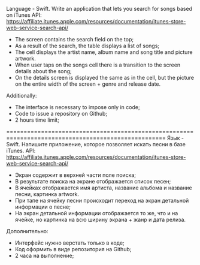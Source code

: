 Language - Swift. Write an application that lets you search for songs based on iTunes API: https://affiliate.itunes.apple.com/resources/documentation/itunes-store-web-service-search-api/

- The screen contains the search field on the top;
- As a result of the search, the table displays a list of songs;
- The cell displays the artist name, album name and song title and picture artwork.
- When user taps on the songs cell there is a transition to the screen details about the song;
- On the details screen is displayed the same as in the cell, but the picture on the entire width of the screen + genre and release date.

Additionally:

- The interface is necessary to impose only in code;
- Code to issue a repository on Github;
- 2 hours time limit;


====================================================================================================
Язык - Swift.
Напишите приложение, которое позволяет искать песни в базе iTunes.
API: https://affiliate.itunes.apple.com/resources/documentation/itunes-store-web-service-search-api/

- Экран содержит в верхней части поле поиска;
- В результате поиска на экране отображается список песен;
- В ячейках отображается имя артиста, название альбома и название песни, картинка artwork.
- При тапе на ячейку песни происходит переход на экран детальной информации о песне;
- На экран детальной информации отображается то же, что и на ячейке, но картинка на всю ширину экрана + жанр и дата релиза.

Дополнительно:
- Интерфейс нужно верстать только в коде;
- Код оформить в виде репозитория на Github;
- 2 часа на выполнение;
